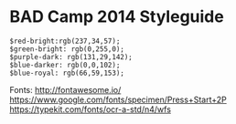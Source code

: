 
<h1 class="kss-title kss-title-main"> BAD Camp 2014 Styleguide </h1>


<link href='http://fonts.googleapis.com/css?family=Press+Start+2P' rel='stylesheet' type='text/css'>

```
$red-bright:rgb(237,34,57);
$green-bright: rgb(0,255,0);
$purple-dark: rgb(131,29,142);
$blue-darker: rgb(0,0,102);
$blue-royal: rgb(66,59,153);
```


Fonts:
http://fontawesome.io/
https://www.google.com/fonts/specimen/Press+Start+2P
https://typekit.com/fonts/ocr-a-std/n4/wfs
